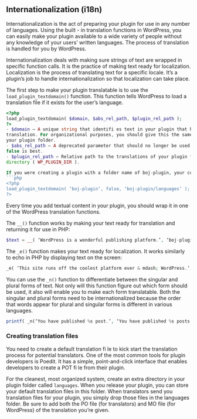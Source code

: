 ## Internationalization (i18n)
Internationalization is the act of preparing your plugin for use in any number of languages.
Using the built - in translation functions in WordPress, you can easily make your plugin
available to a wide variety of people without any knowledge of your users’ written languages.
The process of translation is handled for you by WordPress.

Internationalization deals with making sure strings of text are wrapped in specific function calls. It
is the practice of making text ready for localization. Localization is the process of translating text for a specific locale.
It’s a plugin’s job to handle internationalization so that localization can take place.

The first step to make your plugin translatable is to use the `load_plugin_textdomain()` function.
This function tells WordPress to load a translation file if it exists for the user’s language.
```php
<?php
load_plugin_textdomain( $domain, $abs_rel_path, $plugin_rel_path );
?>
- $domain — A unique string that identifi es text in your plugin that has been prepared for
translation. For organizational purposes, you should give this the same value as the name of
your plugin folder.
- $abs_rel_path — A deprecated parameter that should no longer be used. Setting this to
false is best.
- $plugin_rel_path — Relative path to the translations of your plugin from the user’s plugin
directory ( WP_PLUGIN_DIR ).

If you were creating a plugin with a folder name of boj-plugin, your code would like this:
```php
<?php
load_plugin_textdomain( ‘boj-plugin’, false, ‘boj-plugin/languages’ );
?>
```
Every time you add textual content in your plugin, you should wrap it in one of the WordPress translation
functions.

The `__()` function works by making your text ready for translation and returning it for use in PHP:
```php
$text = __( ‘WordPress is a wonderful publishing platform.’, ‘boj-plugin’ );
```
The `_e()` function makes your text ready for localization. It works similarly to echo in PHP by displaying text
on the screen:
```php
_e( ‘This site runs off the coolest platform ever & mdash; WordPress.’, ‘boj-plugin’ );
```
You can use the `_n()` function to differentiate between the singular and plural forms of text.
Not only will this function figure out which form should be used, it also will enable you to make
each form translatable. Both the singular and plural forms need to be internationalized because the
order that words appear for plural and singular forms is different in various languages.
```php
printf( _n(‘You have published %s post.’, ‘You have published %s posts.’, $count, ‘boj-plugin’ ), $count );
```
### Creating translation files
You need to create a default translation fi le to kick start the translation process for potential translators.
One of the most common tools for plugin developers is Poedit. It has a simple, point-and-click
interface that enables developers to create a POT fi le from their plugin.

For the cleanest, most organized system, create an extra directory in your plugin folder called
`languages`. When you release your plugin, you can store your default translation files in this folder.
When translators send you translation files for your plugin, you simply drop those files in the
languages folder. Be sure to add both the PO file (for translators) and MO file (for WordPress) of
the translation you’re given.

